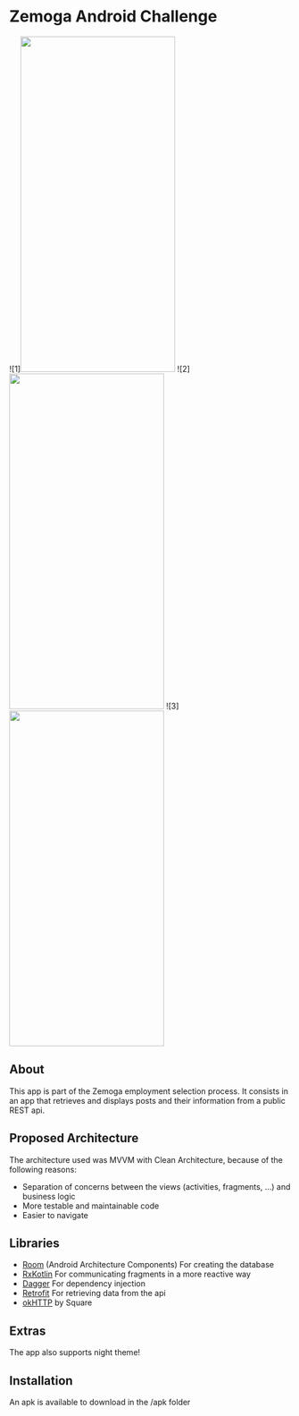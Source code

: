 # Zemoga Android Challenge

![1]<img src="https://github.com/alemiranda95/ZemogaAndroidChallenge/tree/master/screenshots/1.png" width="277" height="600">
![2]<img src="https://github.com/alemiranda95/ZemogaAndroidChallenge/tree/master/screenshots/2.png" width="277" height="600">
![3]<img src="https://github.com/alemiranda95/ZemogaAndroidChallenge/tree/master/screenshots/3.png" width="277" height="600">

## About
This app is part of the Zemoga employment selection process. It consists in an app that retrieves and displays posts and their information from a public REST api.

## Proposed Architecture
The architecture used was MVVM with Clean Architecture, because of the following reasons:
-	Separation of concerns between the views (activities, fragments, ...) and business logic
-	More testable and maintainable code
-	Easier to navigate

## Libraries
- [Room](https://developer.android.com/topic/libraries/architecture/room.html) (Android Architecture Components) For creating the database
- [RxKotlin](https://github.com/ReactiveX/RxKotlin) For communicating fragments in a more reactive way
- [Dagger](https://github.com/google/dagger/tree/master/java/dagger/hilt) For dependency injection
- [Retrofit](https://github.com/square/retrofit) For retrieving data from the api
- [okHTTP](https://github.com/square/okhttp) by Square

## Extras
The app also supports night theme!

## Installation
An apk is available to download in the /apk folder
